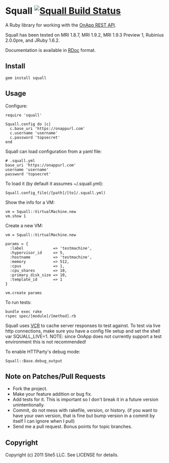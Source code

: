 Squall [![Squall Build Status][Build Icon]][Build Status]
=========================================================

A Ruby library for working with the [OnApp REST API][].

Squall has been tested on MRI 1.8.7, MRI 1.9.2, MRI 1.9.3 Preview 1,
Rubinius 2.0.0pre, and JRuby 1.6.2.

Documentation is available in [RDoc][] format.

[Build Status]: http://travis-ci.org/site5/squall
[Build Icon]: https://secure.travis-ci.org/site5/squall.png?branch=master
[OnApp REST API]: https://help.onapp.com/manual.php?m=2
[RDoc]: http://rdoc.info/github/site5/squall/master/frames

Install
-------

    gem install squall

Usage
-----

Configure:

    require 'squall'

    Squall.config do |c|
      c.base_uri 'https://onappurl.com'
      c.username 'username'
      c.password 'topsecret'
    end
    
Squall can load configuration from a yaml file:

    # .squall.yml
    base_uri 'https://onappurl.com'
    username 'username'
    password 'topsecret'
    
To load it (by default it assumes ~/.squall.yml):

    Squall.config_file(/[path]/[to]/.squall.yml)

Show the info for a VM:

    vm = Squall::VirtualMachine.new
    vm.show 1

Create a new VM:

    vm = Squall::VirtualMachine.new

    params = {
      :label             => 'testmachine',
      :hypervisor_id     => 5,
      :hostname          => 'testmachine',
      :memory            => 512,
      :cpus              => 1,
      :cpu_shares        => 10,
      :primary_disk_size => 10,
      :template_id       => 1
    }

    vm.create params
    
To run tests:

    bundle exec rake
    rspec spec/[module]/[method].rb
    
Squall uses [VCR](https://github.com/myronmarston/vcr) to cache server responses to test against. To test via live http connections, make sure you have a config file setup and set the shell var SQUALL_LIVE=1. NOTE: since OnApp does not currently support a test environment this is not recommended!

To enable HTTParty's debug mode:

    Squall::Base.debug_output

Note on Patches/Pull Requests
-----------------------------
 
* Fork the project.
* Make your feature addition or bug fix.
* Add tests for it. This is important so I don't break it in a
  future version unintentionally.
* Commit, do not mess with rakefile, version, or history.
  (if you want to have your own version, that is fine but bump version in a
  commit by itself I can ignore when I pull)
* Send me a pull request. Bonus points for topic branches.

Copyright
---------

Copyright (c) 2011 Site5 LLC. See LICENSE for details.
